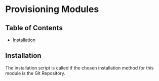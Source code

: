 # Provisioning Modules
## Table of Contents
- [Installation](#installation)

## Installation
The installation script is called if the chosen installation method for this module is the Git Repository.
